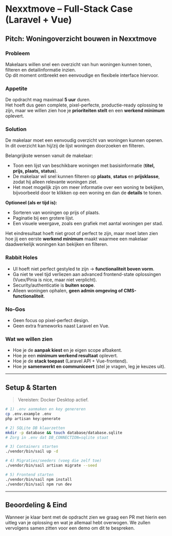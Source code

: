 # Nexxtmove – Full-Stack Case (Laravel + Vue)

## Pitch: Woningoverzicht bouwen in Nexxtmove

### Probleem
Makelaars willen snel een overzicht van hun woningen kunnen tonen, filteren en detailinformatie inzien.  
Op dit moment ontbreekt een eenvoudige en flexibele interface hiervoor.

### Appetite
De opdracht mag maximaal **5 uur** duren.  
Het hoeft dus geen complete, pixel-perfecte, productie-ready oplossing te zijn, maar we willen zien hoe je **prioriteiten stelt** en een **werkend minimum** oplevert.

### Solution
De makelaar moet een eenvoudig overzicht van woningen kunnen openen. In dit overzicht kan hij/zij de lijst woningen doorzoeken en filteren.

Belangrijkste wensen vanuit de makelaar:
- Toon een lijst van beschikbare woningen met basisinformatie (**titel, prijs, plaats, status**).  
- De makelaar wil snel kunnen filteren op **plaats**, **status** en **prijsklasse**, zodat hij alleen relevante woningen ziet.  
- Het moet mogelijk zijn om meer informatie over een woning te bekijken, bijvoorbeeld door te klikken op een woning en dan de **details** te tonen.  

**Optioneel (als er tijd is):**
- Sorteren van woningen op prijs of plaats.  
- Paginatie bij een grotere lijst.  
- Een visuele weergave, zoals een grafiek met aantal woningen per stad.  

Het eindresultaat hoeft niet groot of perfect te zijn, maar moet laten zien hoe jij een eerste **werkend minimum** maakt waarmee een makelaar daadwerkelijk woningen kan bekijken en filteren.

### Rabbit Holes
- UI hoeft niet perfect gestyled te zijn → **functionaliteit boven vorm**.  
- Ga niet te veel tijd verliezen aan advanced frontend-state oplossingen (Vuex/Pinia is nice, maar niet verplicht).  
- Security/authenticatie is **buiten scope**.  
- Alleen woningen ophalen, **geen admin omgeving of CMS-functionaliteit**.  

### No-Gos
- Geen focus op pixel-perfect design.  
- Geen extra frameworks naast Laravel en Vue.  

### Wat we willen zien
- Hoe je de **aanpak kiest** en je eigen scope afbakent.  
- Hoe je een **minimum werkend resultaat** oplevert.  
- Hoe je de **stack toepast** (Laravel API + Vue-frontend).  
- Hoe je **samenwerkt en communiceert** (stel je vragen, leg je keuzes uit).  

---

## Setup & Starten

> Vereisten: Docker Desktop actief.

```bash
# 1) .env aanmaken en key genereren
cp .env.example .env
php artisan key:generate

# 2) SQLite DB klaarzetten
mkdir -p database && touch database/database.sqlite
# Zorg in .env dat DB_CONNECTION=sqlite staat

# 3) Containers starten
./vendor/bin/sail up -d

# 4) Migraties/seeders (voeg die zelf toe)
./vendor/bin/sail artisan migrate --seed

# 5) Frontend starten
./vendor/bin/sail npm install
./vendor/bin/sail npm run dev
```


---

## Beoordeling & Eind
Wanneer je klaar bent met de opdracht zien we graag een PR met hierin een uitleg van je oplossing en wat je allemaal hebt overwogen. We zullen vervolgens samen zitten voor een demo om dit te bespreken. 

